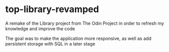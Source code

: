 # top-library-revamped

A remake of the Library project from The Odin Project in order to refresh my knowledge and improve the code

The goal was to make the application more responsive, as well as add persistent storage with SQL in a later stage
